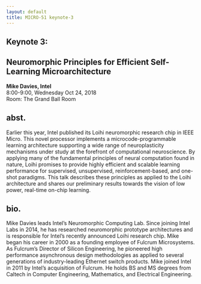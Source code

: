 ```yaml
---
layout: default
title: MICRO-51 keynote-3
---
```


## Keynote 3: 
## Neuromorphic Principles for Efficient Self-Learning Microarchitecture
**Mike Davies, Intel**<br>
8:00-9:00, Wednesday Oct 24, 2018<br>
Room: The Grand Ball Room

## abst.
Earlier this year, Intel published its Loihi neuromorphic research chip in IEEE Micro. This novel processor implements a microcode-programmable learning architecture supporting a wide range of neuroplasticity mechanisms under study at the forefront of computational neuroscience. By applying many of the fundamental principles of neural computation found in nature, Loihi promises to provide highly efficient and scalable learning performance for supervised, unsupervised, reinforcement-based, and one-shot paradigms. This talk describes these principles as applied to the Loihi architecture and shares our preliminary results towards the vision of low power, real-time on-chip learning.

## bio.
Mike Davies leads Intel’s Neuromorphic Computing Lab. Since joining Intel Labs in 2014, he has researched neuromorphic prototype architectures and is responsible for Intel’s recently announced Loihi research chip. Mike began his career in 2000 as a founding employee of Fulcrum Microsystems. As Fulcrum’s Director of Silicon Engineering, he pioneered high performance asynchronous design methodologies as applied to several generations of industry-leading Ethernet switch products. Mike joined Intel in 2011 by Intel’s acquisition of Fulcrum. He holds BS and MS degrees from Caltech in Computer Engineering, Mathematics, and Electrical Engineering. 
